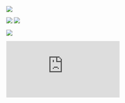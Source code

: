 ![](https://moe-counter-vercel-suswhw.vercel.app/get/@suswhw?theme=rule34)

![](https://stats.justsong.cn/api/github?username=SuSWhW)
![](https://stats.justsong.cn/api/bilibili/?id=487189150)

![](https://github-readme-stats-suswhw.vercel.app/api?username=SuSWhW&show_icons=true)

![](https://suswhw.github.io/about/index.html)
